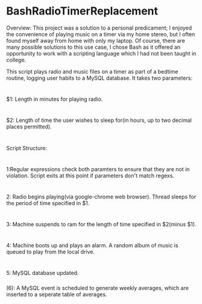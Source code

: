 # BashRadioTimerReplacement
Overview:
This project was a solution to a personal predicament; I enjoyed the convenience of playing music on a timer via my home stereo,
but I often found myself away from home with only my laptop. Of course, there are many possible solutions to this use case,
I chose Bash as it offered an opportunity to work with a scripting language which I had not been taught in college.

This script plays radio and music files on a timer as part of a bedtime routine, logging user habits to a MySQL database. 
It takes two parameters: 
#
$1: Length in minutes for playing radio. 
# 
$2: Length of time the user wishes to sleep for(in hours, up to two decimal places permitted). 
#
#
Script Structure:
#
1:Regular expressions check both paramters to ensure that they are not in violation. Script exits at this point if parameters
don't match regexs.
#
2: Radio begins playing(via google-chrome web browser). Thread sleeps for the period of time specified in $1.
#
3: Machine suspends to ram for the length of time specified in $2(minus $1).
#
4: Machine boots up and plays an alarm. A random album of music is queued to play from the local drive.
#
5: MySQL database updated.
###
(6): A MySQL event is scheduled to generate weekly averages, which are inserted to a seperate table of averages.


